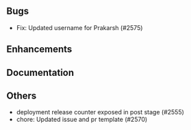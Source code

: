 ## Bugs
- Fix: Updated username for Prakarsh (#2575)
## Enhancements
## Documentation
## Others
- deployment release counter exposed in post stage (#2555)
- chore: Updated issue and pr template (#2570)
